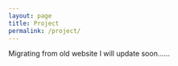 ```yaml
---
layout: page
title: Project
permalink: /project/
---
```


Migrating from old website
I will update soon......
